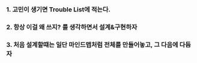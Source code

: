 ### 1. 고민이 생기면 Trouble List에 적는다.

### 2. 항상 이걸 왜 쓰지? 를 생각하면서 설계&구현하자

### 3. 처음 설계할떄는 일단 마인드맵처럼 전체를 만들어놓고, 그 다음에 다듬자

